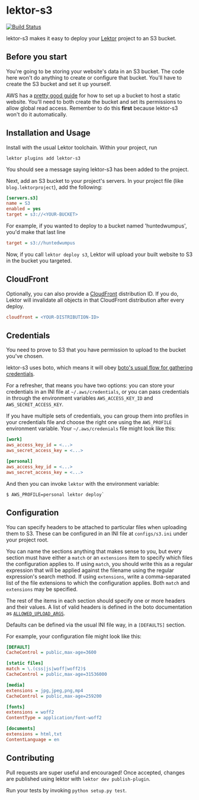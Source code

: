 # lektor-s3 #

[![Build Status](https://travis-ci.org/spenczar/lektor-s3.svg?branch=master)](https://travis-ci.org/spenczar/lektor-s3)

lektor-s3 makes it easy to deploy your
[Lektor](https://github.com/lektor/lektor) project to an S3 bucket.

## Before you start ##

You're going to be storing your website's data in an S3 bucket. The code
here won't do anything to create or configure that bucket. You'll have to
create the S3 bucket and set it up yourself.

AWS has a [pretty good guide](http://docs.aws.amazon.com/gettingstarted/latest/swh/website-hosting-intro.html)
for how to set up a bucket to host a static website. You'll need to both
create the bucket and set its permissions to allow global read access.
Remember to do this **first** because lektor-s3 won't do it automatically.


## Installation and Usage ##
Install with the usual Lektor toolchain. Within your project, run

```console
lektor plugins add lektor-s3
```

You should see a message saying lektor-s3 has been added to the project.

Next, add an S3 bucket to your project's servers. In your project file
(like `blog.lektorproject`), add the following:

```ini
[servers.s3]
name = S3
enabled = yes
target = s3://<YOUR-BUCKET>
```

For example, if you wanted to deploy to a bucket named 'huntedwumpus',
you'd make that last line

```ini
target = s3://huntedwumpus
```

Now, if you call `lektor deploy s3`, Lektor will upload your built
website to S3 in the bucket you targeted.

## CloudFront ##

Optionally, you can also provide a [CloudFront](https://aws.amazon.com/cloudfront/)
distribution ID. If you do, Lektor will invalidate all objects in that CloudFront
distribution after every deploy.

```ini
cloudfront = <YOUR-DISTRIBUTION-ID>
```

## Credentials ##

You need to prove to S3 that you have permission to upload to the
bucket you've chosen.

lektor-s3 uses boto, which means it will obey
[boto's usual flow for gathering credentials](http://boto3.readthedocs.org/en/latest/guide/configuration.html).

For a refresher, that means you have two options: you can store your
credentials in an INI file at `~/.aws/credentials`, or you can pass
credentials in through the environment variables `AWS_ACCESS_KEY_ID`
and `AWS_SECRET_ACCESS_KEY`.

If you have multiple sets of credentials, you can group them into profiles in
your credentials file and choose the right one using the `AWS_PROFILE`
environment variable. Your `~/.aws/credenials` file might look like this:

```ini
[work]
aws_access_key_id = <...>
aws_secret_access_key = <...>

[personal]
aws_access_key_id = <...>
aws_secret_access_key = <...>
```

And then you can invoke `lektor` with the environment variable:

```console
$ AWS_PROFILE=personal lektor deploy`
```

## Configuration ##

You can specify headers to be attached to particular files when uploading them
to S3. These can be configured in an INI file at `configs/s3.ini` under your
project root.

You can name the sections anything that makes sense to you, but every section
must have either a `match` or an `extensions` item to specify which files the
configuration applies to. If using `match`, you should write this as a regular
expression that will be applied against the filename using the regular
expression's search method. If using `extensions`, write a comma-separated list
of the file extensions to which the configuration applies. Both `match` and
`extensions` may be specified.

The rest of the items in each section should specify one or more headers and
their values. A list of valid headers is defined in the boto documentation as
 [`ALLOWED_UPLOAD_ARGS`](https://boto3.readthedocs.io/en/latest/reference/customizations/s3.html#boto3.s3.transfer.S3Transfer.ALLOWED_UPLOAD_ARGS).

Defaults can be defined via the usual INI file way, in a `[DEFAULTS]` section.

For example, your configuration file might look like this:

```ini
[DEFAULT]
CacheControl = public,max-age=3600

[static files]
match = \.(css|js|woff|woff2)$
CacheControl = public,max-age=31536000

[media]
extensions = jpg,jpeg,png,mp4
CacheControl = public,max-age=259200

[fonts]
extensions = woff2
ContentType = application/font-woff2

[documents]
extensions = html,txt
ContentLanguage = en
```

## Contributing ##

Pull requests are super useful and encouraged! Once accepted, changes
are published using lektor with `lektor dev publish-plugin`.

Run your tests by invoking `python setup.py test`.
